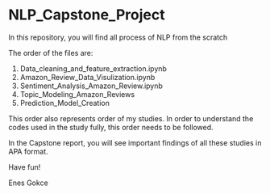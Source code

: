 # NLP_Capstone_Project
In this repository, you will find all process of NLP from the scratch

The order of the files are:
1) Data_cleaning_and_feature_extraction.ipynb
2) Amazon_Review_Data_Visulization.ipynb
3) Sentiment_Analysis_Amazon_Review.ipynb
4) Topic_Modeling_Amazon_Reviews
5) Prediction_Model_Creation

This order also represents order of my studies. In order to understand the codes used in the study fully, this order needs to be followed. 

In the Capstone report, you will see important findings of all these studies in APA format. 

Have fun!

Enes Gokce
